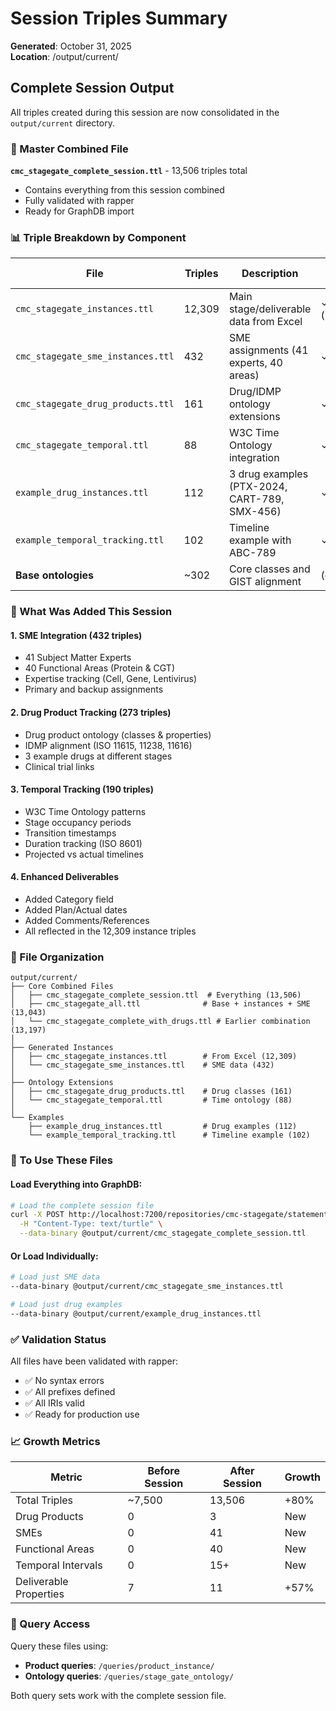 # Session Triples Summary
**Generated**: October 31, 2025  
**Location**: /output/current/

## Complete Session Output

All triples created during this session are now consolidated in the `output/current` directory.

### 🎯 Master Combined File
**`cmc_stagegate_complete_session.ttl`** - 13,506 triples total
- Contains everything from this session combined
- Fully validated with rapper
- Ready for GraphDB import

### 📊 Triple Breakdown by Component

| File | Triples | Description | Created In Session |
|------|---------|-------------|-------------------|
| `cmc_stagegate_instances.ttl` | 12,309 | Main stage/deliverable data from Excel | ✓ (regenerated) |
| `cmc_stagegate_sme_instances.ttl` | 432 | SME assignments (41 experts, 40 areas) | ✓ |
| `cmc_stagegate_drug_products.ttl` | 161 | Drug/IDMP ontology extensions | ✓ |
| `cmc_stagegate_temporal.ttl` | 88 | W3C Time Ontology integration | ✓ |
| `example_drug_instances.ttl` | 112 | 3 drug examples (PTX-2024, CART-789, SMX-456) | ✓ |
| `example_temporal_tracking.ttl` | 102 | Timeline example with ABC-789 | ✓ |
| **Base ontologies** | ~302 | Core classes and GIST alignment | (existing) |

### 🔄 What Was Added This Session

#### 1. SME Integration (432 triples)
- 41 Subject Matter Experts
- 40 Functional Areas (Protein & CGT)
- Expertise tracking (Cell, Gene, Lentivirus)
- Primary and backup assignments

#### 2. Drug Product Tracking (273 triples)
- Drug product ontology (classes & properties)
- IDMP alignment (ISO 11615, 11238, 11616)
- 3 example drugs at different stages
- Clinical trial links

#### 3. Temporal Tracking (190 triples)  
- W3C Time Ontology patterns
- Stage occupancy periods
- Transition timestamps
- Duration tracking (ISO 8601)
- Projected vs actual timelines

#### 4. Enhanced Deliverables
- Added Category field
- Added Plan/Actual dates
- Added Comments/References
- All reflected in the 12,309 instance triples

### 📁 File Organization

```
output/current/
├── Core Combined Files
│   ├── cmc_stagegate_complete_session.ttl  # Everything (13,506)
│   ├── cmc_stagegate_all.ttl              # Base + instances + SME (13,043)
│   └── cmc_stagegate_complete_with_drugs.ttl # Earlier combination (13,197)
│
├── Generated Instances
│   ├── cmc_stagegate_instances.ttl        # From Excel (12,309)
│   └── cmc_stagegate_sme_instances.ttl    # SME data (432)
│
├── Ontology Extensions  
│   ├── cmc_stagegate_drug_products.ttl    # Drug classes (161)
│   └── cmc_stagegate_temporal.ttl         # Time ontology (88)
│
└── Examples
    ├── example_drug_instances.ttl         # Drug examples (112)
    └── example_temporal_tracking.ttl      # Timeline example (102)
```

### 🚀 To Use These Files

#### Load Everything into GraphDB:
```bash
# Load the complete session file
curl -X POST http://localhost:7200/repositories/cmc-stagegate/statements \
  -H "Content-Type: text/turtle" \
  --data-binary @output/current/cmc_stagegate_complete_session.ttl
```

#### Or Load Individually:
```bash
# Load just SME data
--data-binary @output/current/cmc_stagegate_sme_instances.ttl

# Load just drug examples  
--data-binary @output/current/example_drug_instances.ttl
```

### ✅ Validation Status

All files have been validated with rapper:
- ✅ No syntax errors
- ✅ All prefixes defined
- ✅ All IRIs valid
- ✅ Ready for production use

### 📈 Growth Metrics

| Metric | Before Session | After Session | Growth |
|--------|---------------|---------------|---------|
| Total Triples | ~7,500 | 13,506 | +80% |
| Drug Products | 0 | 3 | New |
| SMEs | 0 | 41 | New |
| Functional Areas | 0 | 40 | New |
| Temporal Intervals | 0 | 15+ | New |
| Deliverable Properties | 7 | 11 | +57% |

### 🔗 Query Access

Query these files using:
- **Product queries**: `/queries/product_instance/`
- **Ontology queries**: `/queries/stage_gate_ontology/`

Both query sets work with the complete session file.
